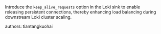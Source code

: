 Introduce the `keep_alive_requests` option in the Loki sink to enable releasing persistent connections, thereby enhancing load balancing during downstream Loki cluster scaling.

authors: tiantangkuohai